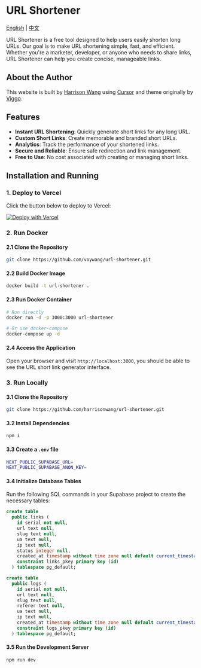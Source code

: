 # URL Shortener

[English](README.md) | [中文](README.zh.md)

URL Shortener is a free tool designed to help users easily shorten long URLs. Our goal is to make URL shortening simple, fast, and efficient. Whether you're a marketer, developer, or anyone who needs to share links, URL Shortener can help you create concise, manageable links.

## About the Author

This website is built by [Harrison Wang](https://x.com/voywang) using [Cursor](https://www.cursor.com/) and theme originally by [Viggo](https://x.com/decohack).

## Features

- **Instant URL Shortening**: Quickly generate short links for any long URL.
- **Custom Short Links**: Create memorable and branded short URLs.
- **Analytics**: Track the performance of your shortened links.
- **Secure and Reliable**: Ensure safe redirection and link management.
- **Free to Use**: No cost associated with creating or managing short links.

## Installation and Running

### 1. Deploy to Vercel

Click the button below to deploy to Vercel:

[![Deploy with Vercel](https://vercel.com/button)](https://vercel.com/new/clone?repository-url=https%3A%2F%2Fgithub.com%2FHarrisonWang%2Furl-shortener&env=NEXT_PUBLIC_SUPABASE_URL&env=NEXT_PUBLIC_SUPABASE_KEY&project-name=url-shortener&repository-name=url-shortener)

### 2. Run Docker

#### 2.1 Clone the Repository

```bash
git clone https://github.com/voywang/url-shortener.git
```

#### 2.2 Build Docker Image

```bash
docker build -t url-shortener .
```

#### 2.3 Run Docker Container

```bash
# Run directly
docker run -d -p 3000:3000 url-shortener

# Or use docker-compose
docker-compose up -d
```

#### 2.4 Access the Application

Open your browser and visit `http://localhost:3000`, you should be able to see the URL short link generator interface.

### 3. Run Locally

#### 3.1 Clone the Repository

```bash
git clone https://github.com/harrisonwang/url-shortener.git
```

#### 3.2 Install Dependencies

```bash
npm i
```

#### 3.3 Create a `.env` file

```bash
NEXT_PUBLIC_SUPABASE_URL=
NEXT_PUBLIC_SUPABASE_ANON_KEY=
```

#### 3.4 Initialize Database Tables

Run the following SQL commands in your Supabase project to create the necessary tables:

```sql
create table
  public.links (
    id serial not null,
    url text null,
    slug text null,
    ua text null,
    ip text null,
    status integer null,
    created_at timestamp without time zone null default current_timestamp,
    constraint links_pkey primary key (id)
  ) tablespace pg_default;

create table
  public.logs (
    id serial not null,
    url text null,
    slug text null,
    referer text null,
    ua text null,
    ip text null,
    created_at timestamp without time zone null default current_timestamp,
    constraint logs_pkey primary key (id)
  ) tablespace pg_default;
```

#### 3.5 Run the Development Server

```bash
npm run dev
```
